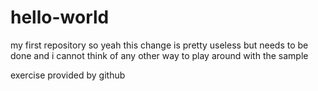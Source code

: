 # hello-world
my first repository
so yeah this change is pretty useless but needs to be done
and i cannot think of any other way to play around with the sample

exercise provided by github
